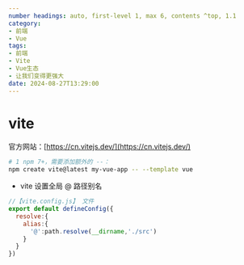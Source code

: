 ```yaml
---
number headings: auto, first-level 1, max 6, contents ^top, 1.1
category:
- 前端
- Vue
tags:
- 前端
- Vite
- Vue生态
- 让我们变得更强大
date: 2024-08-27T13:29:00
---
```

# vite

官方网站：[https://cn.vitejs.dev/](https://cn.vitejs.dev/)

```bash
# 1 npm 7+，需要添加额外的 --：
npm create vite@latest my-vue-app -- --template vue
```

- vite 设置全局 @ 路径别名

```js
//【vite.config.js】 文件
export default defineConfig({
  resolve:{
    alias:{
      '@':path.resolve(__dirname,'./src')
    }
  }
})
```

